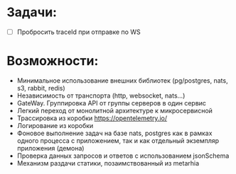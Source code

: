 # Задачи:
- [ ] Пробросить traceId при отправке по WS

# Возможности:
- Минимальное использование внешних библиотек (pg/postgres, nats, s3, rabbit, redis)
- Независимость от транспорта (http, websocket, nats...)
- GateWay. Группировка API от группы серверов в один сервис
- Легкий переход от монолитной архитектуре к микросервисной
- Трассировка из коробки https://opentelemetry.io/
- Логирование из коробки
- Фоновое выполнение задач на базе nats, postgres как в рамках одного процесса с приложением, так и как отдельный экземпляр приложения (демона)
- Проверка данных запросов и ответов с использованием jsonSchema
- Механизм раздачи статики, позаимствованный из metarhia

